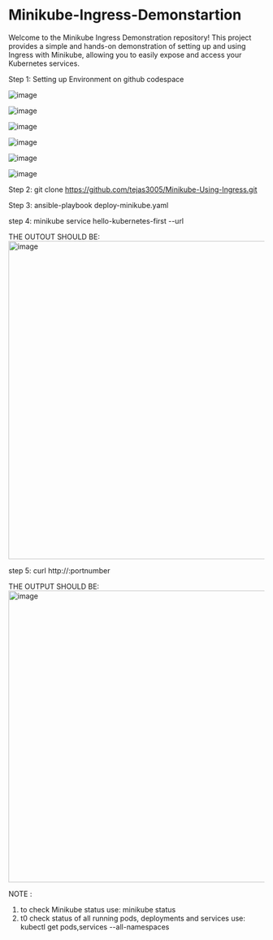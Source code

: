 # Minikube-Ingress-Demonstartion

Welcome to the Minikube Ingress Demonstration repository! This project provides a simple and hands-on demonstration of setting up and using Ingress with Minikube, allowing you to easily expose and access your Kubernetes services.

Step 1:  Setting up Environment on github codespace

![image](https://github.com/tejas3005/Minikube-Using-Ingress/assets/48887643/baa96a66-071b-4b77-9cae-992404c3b43b)

![image](https://github.com/tejas3005/Minikube-Using-Ingress/assets/48887643/e7055354-ce2a-4f8f-ba04-44e90cdfb8f9)

![image](https://github.com/tejas3005/Minikube-Using-Ingress/assets/48887643/e455cf85-5e3a-423e-b280-d66425f1d0ce)

![image](https://github.com/tejas3005/Minikube-Using-Ingress/assets/48887643/868b4d65-ac54-4245-b223-a45ef35204f1)

![image](https://github.com/tejas3005/Minikube-Using-Ingress/assets/48887643/47b2541a-b9b9-4da9-8367-8eb2c13b4a6f)



![image](https://github.com/tejas3005/Minikube-Using-Ingress/assets/48887643/480d076a-3ea0-4bec-9ee3-3b3a330ba9c1)

Step 2:
  git clone https://github.com/tejas3005/Minikube-Using-Ingress.git

Step 3:
  ansible-playbook deploy-minikube.yaml

step 4: 
  minikube service hello-kubernetes-first --url

  THE OUTOUT SHOULD BE:
<img width="626" alt="image" src="https://github.com/tejas3005/Minikube-Using-Ingress/assets/48887643/b84bbc69-b7bc-473c-966a-c2565b1441c0">


step 5:
  curl http://<minikubeip>:portnumber

  THE OUTPUT SHOULD BE:
 <img width="574" alt="image" src="https://github.com/tejas3005/Minikube-Using-Ingress/assets/48887643/0c61b9a0-36f3-4aae-82d5-6b32f47f47e2">

 NOTE :

1. to check Minikube status use:
  minikube status
2. t0 check status of all running pods, deployments and services use:
  kubectl get pods,services --all-namespaces


   

 


